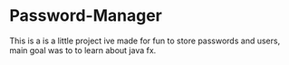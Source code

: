 # Password-Manager

This is a is a little project ive made for fun to store passwords and users, main goal was to to learn about java fx.
